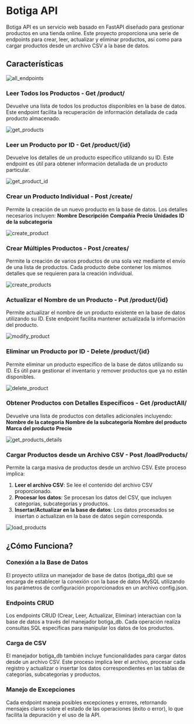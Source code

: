 # Botiga API

Botiga API es un servicio web basado en FastAPI diseñado para gestionar productos en una tienda online. Este proyecto proporciona una serie de endpoints para crear, leer, actualizar y eliminar productos, así como para cargar productos desde un archivo CSV a la base de datos.

## Características

![all_endpoints](/images/all_endpoints.png)

### Leer Todos los Productos - Get /product/
Devuelve una lista de todos los productos disponibles en la base de datos. Este endpoint facilita la recuperación de información detallada de cada producto almacenado.

![get_products](/images/get_products.png)

### Leer un Producto por ID - Get /product/{id}
Devuelve los detalles de un producto específico utilizando su ID. Este endpoint es útil para obtener información detallada de un producto particular.

![get_product_id](/images/get_product_id.png)

### Crear un Producto Individual - Post /create/ 
Permite la creación de un nuevo producto en la base de datos. Los detalles necesarios incluyen:
**Nombre**
**Descripción**
**Compañía**
**Precio**
**Unidades**
**ID de la subcategoría**

![create_product](/images/create_product.png)

### Crear Múltiples Productos - Post /creates/
Permite la creación de varios productos de una sola vez mediante el envío de una lista de productos. Cada producto debe contener los mismos detalles que se requieren para la creación individual.

![create_products](/images/create_products.png)

### Actualizar el Nombre de un Producto - Put /product/{id}
Permite actualizar el nombre de un producto existente en la base de datos utilizando su ID. Este endpoint facilita mantener actualizada la información del producto.

![modify_product](/images/modify_product.png)

### Eliminar un Producto por ID - Delete /product/{id}
Permite eliminar un producto específico de la base de datos utilizando su ID. Es útil para gestionar el inventario y remover productos que ya no están disponibles.

![delete_product](/images/delete_product.png)

### Obtener Productos con Detalles Específicos - Get /productAll/
Devuelve una lista de productos con detalles adicionales incluyendo:
**Nombre de la categoría**
**Nombre de la subcategoría**
**Nombre del producto**
**Marca del producto**
**Precio**

![get_products_details](/images/get_products_details.png)

### Cargar Productos desde un Archivo CSV - Post /loadProducts/
Permite la carga masiva de productos desde un archivo CSV. Este proceso implica:
1. **Leer el archivo CSV**: Se lee el contenido del archivo CSV proporcionado.
2. **Procesar los datos**: Se procesan los datos del CSV, que incluyen categorías, subcategorías y productos.
3. **Insertar/Actualizar en la base de datos**: Los datos procesados se insertan o actualizan en la base de datos según corresponda.

![load_products](/images/load_products.png)

## ¿Cómo Funciona?

### Conexión a la Base de Datos
El proyecto utiliza un manejador de base de datos (botiga_db) que se encarga de establecer la conexión con la base de datos MySQL utilizando los parámetros de configuración proporcionados en un archivo config.json.

### Endpoints CRUD
Los endpoints CRUD (Crear, Leer, Actualizar, Eliminar) interactúan con la base de datos a través del manejador botiga_db. Cada operación realiza consultas SQL específicas para manipular los datos de los productos.

### Carga de CSV
El manejador botiga_db también incluye funcionalidades para cargar datos desde un archivo CSV. Este proceso implica leer el archivo, procesar cada registro y actualizar o insertar los datos correspondientes en las tablas de categorías, subcategorías y productos.

### Manejo de Excepciones
Cada endpoint maneja posibles excepciones y errores, retornando mensajes claros sobre el estado de las operaciones (éxito o error), lo que facilita la depuración y el uso de la API.